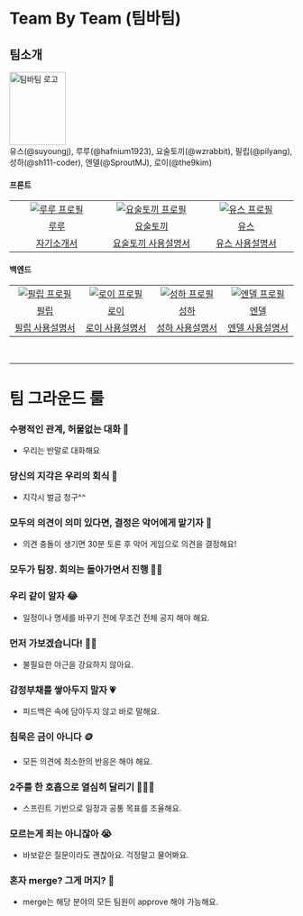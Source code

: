 # Team By Team (팀바팀)

## 팀소개
<img src="https://github.com/woowacourse-teams/2023-team-by-team/assets/79538610/86692466-b065-45b7-84d8-f6c679acc4fe" alt="팀바팀 로고" width="100" height="130"/>
<br/>
유스(@suyoungj), 루루(@hafnium1923), 요술토끼(@wzrabbit), 필립(@pilyang), 성하(@sh111-coder), 엔델(@SproutMJ), 로이(@the9kim)




#### 프론트
<table>
  <tr>
    <td align="center" width="180px">
      <a href="https://github.com/hafnium1923" target="_blank">
        <img src="https://avatars.githubusercontent.com/u/79538610?v=4" alt="루루 프로필" />
      </a>
    </td>
    <td align="center" width="180px">
      <a href="https://github.com/wzrabbit" target="_blank">
        <img src="https://avatars.githubusercontent.com/u/87642422?v=4" alt="요술토끼 프로필" />
      </a>
    </td>
    <td align="center" width="180px">
      <a href="https://github.com/suyoungj" target="_blank">
        <img src="https://avatars.githubusercontent.com/u/19235163?v=4" alt="유스 프로필" />
      </a>
    </td>
  </tr>
  <tr>
    <td align="center">
      <a href="https://github.com/uk960214" target="_blank">
        루루
      </a>
    </td>
     <td align="center">
      <a href="https://github.com/wzrabbit" target="_blank">
       요술토끼
      </a>
    </td> 
     <td align="center">
      <a href="https://github.com/suyoungj" target="_blank">
       유스
      </a>
  </tr>
<tr>
    <td align="center">
      <a href="./루루.md" target="_blank">
        자기소개서
      </a>
    </td>
     <td align="center">
      <a href="https://docs.google.com/presentation/d/1PyUXbBHg4OMcGC2ikqIDsVyvlXBWNEIGabtXs7q6bd0/edit?usp=sharing" target="_blank">
       요술토끼 
사용설명서
      </a>
    </td> 
     <td align="center">
      <a href="https://docs.google.com/presentation/d/1kq297vpcasO_6Ky_QbYhvHhLmB1WGjFscIMH0_L_23A/edit?usp=sharing" target="_blank">
       유스 사용설명서
      </a>
  </tr>
</table>

#### 백엔드
<table>
  <tr>
    <td align="center" width="180px">
      <a href="https://github.com/pilyang" target="_blank">
        <img src="https://avatars.githubusercontent.com/u/30036534?v=4" alt="필립 프로필" />
      </a>
    </td>
    <td align="center" width="180px">
      <a href="https://github.com/the9kim" target="_blank">
        <img src="https://avatars.githubusercontent.com/u/96895686?v=4" alt="로이 프로필" />
      </a>
    </td>
    <td align="center" width="180px">
      <a href="https://github.com/sh111-coder" target="_blank">
        <img src="https://avatars.githubusercontent.com/u/95729738?v=4" alt="성하 프로필" />
      </a>
    </td>
    <td align="center" width="180px">
      <a href="https://github.com/SproutMJ" target="_blank">
        <img src="https://avatars.githubusercontent.com/u/86831441?v=4" alt="엔델 프로필" />
      </a>
    </td>
  </tr>
  <tr>
    <td align="center">
      <a href="https://github.com/uk960214" target="_blank">
        필립
      </a>
    </td>
     <td align="center">
      <a href="https://github.com/the9kim/push-test/blob/Roy/Roy.md" target="_blank">
       로이
      </a>
    </td> 
     <td align="center">
      <a href="https://github.com/suyoungj" target="_blank">
       성하
      </a>
     <td align="center">
      <a href="https://github.com/suyoungj" target="_blank">
       엔델
      </a>
  </tr>
<tr>
    <td align="center">
      <a href="./philip.md" target="_blank">
        필립 사용설명서
      </a>
    </td>
     <td align="center">
      <a href="https://docs.google.com/presentation/d/12NFsKg90BxDBgUMP8CP_EfJ6MCTcGf2zGI7K7C4jqRY/edit#slide=id.g25461392ae8_0_55" target="_blank">
       로이 사용설명서
      </a>
    </td> 
     <td align="center">
      <a href="https://docs.google.com/presentation/d/1dp9jDEbdD3JN2SlkownT8PNhsq-6IOlTA7-5F00nY1A/edit?usp=sharing" target="_blank">
       성하 사용설명서
      </a>
     <td align="center">
      <a href="https://docs.google.com/presentation/d/1VS9-uz5Eap6xbOq0BNx2aPu-cQhdOmW43NddqxnI_DE/edit?usp=sharing" target="_blank">
       엔델 사용설명서
      </a>
  </tr>
</table>
<br />

---
# 팀 그라운드 룰

### 수평적인 관계, 허물없는 대화 💬

- 우리는 반말로 대화해요

### 당신의 지각은 우리의 회식 💸

- 지각시 벌금 청구^^

### 모두의 의견이 의미 있다면, 결정은 악어에게 맡기자 🐊

- 의견 충돌이 생기면 30분 토론 후 악어 게임으로 의견을 결정해요!

### 모두가 팀장. 회의는 돌아가면서 진행 🧑‍🏫

### 우리 같이 알자 😂

- 일정이나 명세를 바꾸기 전에 무조건 전체 공지 해야 해요.

### 먼저 가보겠습니다! 👋🏻

- 불필요한 야근을 강요하지 않아요.

### 감정부채를 쌓아두지 말자 💗

- 피드백은 속에 담아두지 않고 바로 말해요.

### 침묵은 금이 아니다 🪙

- 모든 의견에 최소한의 반응은 해야 해요.

### 2주를 한 호흡으로 열심히 달리기 🏃🏻‍♂️

- 스프린트 기반으로 일정과 공통 목표를 조율해요.

### 모르는게 죄는 아니잖아 😭

- 바보같은 질문이라도 괜찮아요. 걱정말고 물어봐요.

### 혼자 merge? 그게 머지? 🤔

- merge는 해당 분야의 모든 팀원이 approve 해야 가능해요.
